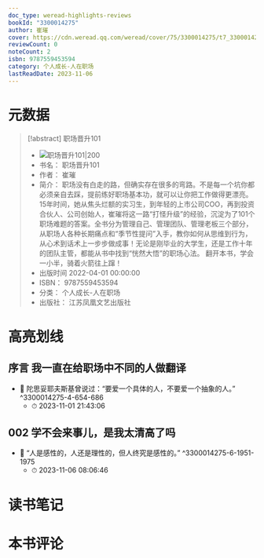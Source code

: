 ```yaml
---
doc_type: weread-highlights-reviews
bookId: "3300014275"
author: 崔璀
cover: https://cdn.weread.qq.com/weread/cover/75/3300014275/t7_3300014275.jpg
reviewCount: 0
noteCount: 2
isbn: 9787559453594
category: 个人成长-人在职场
lastReadDate: 2023-11-06
---
```

# 元数据
> [!abstract] 职场晋升101
> - ![ 职场晋升101|200](https://cdn.weread.qq.com/weread/cover/75/3300014275/t7_3300014275.jpg)
> - 书名： 职场晋升101
> - 作者： 崔璀
> - 简介： 职场没有白走的路，但确实存在很多的弯路。不是每一个坑你都必须亲自去踩，提前练好职场基本功，就可以让你把工作做得更漂亮。
       15年时间，她从焦头烂额的实习生，到年轻的上市公司COO，再到投资合伙人、公司创始人，崔璀将这一路“打怪升级”的经验，沉淀为了101个职场难题的答案。全书分为管理自己、管理团队、管理老板三个部分，从职场人各种长期痛点和“季节性提问”入手，教你如何从思维到行为，从心术到话术上一步步做成事！无论是刚毕业的大学生，还是工作十年的团队主管，都能从书中找到“恍然大悟”的职场心法。
       翻开本书，学会一小半，骑着火箭往上蹿！
> - 出版时间 2022-04-01 00:00:00
> - ISBN： 9787559453594
> - 分类： 个人成长-人在职场
> - 出版社： 江苏凤凰文艺出版社

# 高亮划线

## 序言 我一直在给职场中不同的人做翻译


- 📌 陀思妥耶夫斯基曾说过：“要爱一个具体的人，不要爱一个抽象的人。” ^3300014275-4-654-686
    - ⏱ 2023-11-01 21:43:06 
## 002 学不会来事儿，是我太清高了吗


- 📌 “人是感性的，人还是理性的，但人终究是感性的。” ^3300014275-6-1951-1975
    - ⏱ 2023-11-06 08:06:46 
# 读书笔记

# 本书评论
